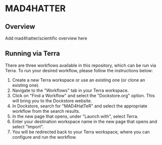 # MAD4HATTER

## Overview
Add mad4hatter/scientific overview here 


## Running via Terra 
There are three workflows available in this repository, which can be run via Terra. To run your desired workflow, please follow the instructions below:
1. Create a new Terra workspace or use an existing one (or clone an existing one).
2. Navigate to the "Workflows" tab in your Terra workspace.
3. Click on "Find a Workflow" and select the "Dockstore.org" option. This will bring you to the Dockstore website.
4. In Dockstore, search for "MAD4HatTeR" and select the appropriate workflow from the search results.
5. In the new page that opens, under "Launch with", select Terra.
6. Enter your destination workspace name in the new page that opens and select "Import". 
7. You will be redirected back to your Terra workspace, where you can configure and run the workflow.

